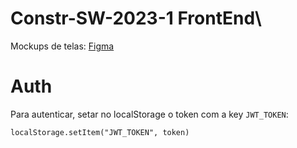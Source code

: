 # Constr-SW-2023-1 FrontEnd\

Mockups de telas: [Figma](https://www.figma.com/file/IZy5DZn89Q8MVYhD9nGFgg/ConstrSW-2023-1?type=design&node-id=0-1)

# Auth

Para autenticar, setar no localStorage o token com a key `JWT_TOKEN`:

`localStorage.setItem("JWT_TOKEN", token)`
